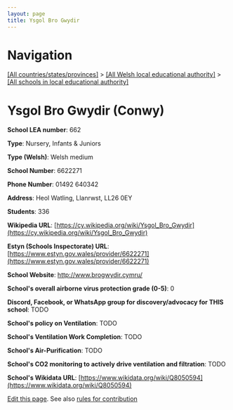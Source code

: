 ```yaml
---
layout: page
title: Ysgol Bro Gwydir
---
```

# Navigation

[[All countries/states/provinces]](../../..) > [[All Welsh local educational authority]](../..) > [[All schools in local educational authority]](..)

# Ysgol Bro Gwydir (Conwy)

**School LEA number**: 662

**Type**: Nursery, Infants & Juniors

**Type (Welsh)**: Welsh medium

**School Number**: 6622271

**Phone Number**: 01492 640342

**Address**: Heol Watling, Llanrwst, LL26 0EY

**Students**: 336

**Wikipedia URL**: [https://cy.wikipedia.org/wiki/Ysgol_Bro_Gwydir](https://cy.wikipedia.org/wiki/Ysgol_Bro_Gwydir)

**Estyn (Schools Inspectorate) URL**: [https://www.estyn.gov.wales/provider/6622271](https://www.estyn.gov.wales/provider/6622271)

**School Website**: http://www.brogwydir.cymru/

**School's overall airborne virus protection grade (0-5)**: 0

**Discord, Facebook, or WhatsApp group for discovery/advocacy for THIS school**: TODO

**School's policy on Ventilation**: TODO

**School's Ventilation Work Completion**: TODO

**School's Air-Purification**: TODO

**School's CO2 monitoring to actively drive ventilation and filtration**: TODO

**School's Wikidata URL**: [https://www.wikidata.org/wiki/Q8050594](https://www.wikidata.org/wiki/Q8050594)




[Edit this page](https://github.com/VentilationProject/Wales/edit/prif/./Conwy/Ysgol_Bro_Gwydir.md). See also [rules for contribution](../../../contribution-rules/)